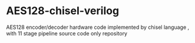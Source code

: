 # AES128-chisel-verilog
AES128 encoder/decoder hardware code implemented by chisel language , with 11 stage pipeline
source code only repository
